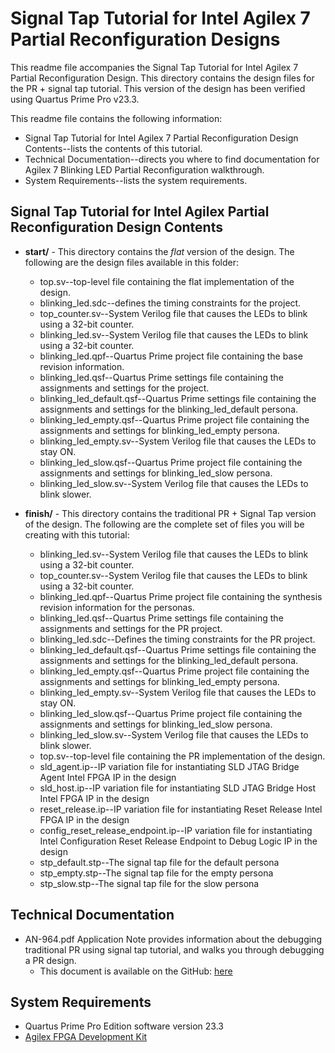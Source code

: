 # Signal Tap Tutorial for Intel Agilex 7 Partial Reconfiguration Designs

This readme file accompanies the Signal Tap Tutorial for Intel Agilex 7 Partial Reconfiguration Design. This directory contains the design files for the PR + signal tap tutorial. This version of the design has been verified using Quartus Prime Pro v23.3.

This readme file contains the following information:

*  Signal Tap Tutorial for Intel Agilex 7 Partial Reconfiguration Design Contents--lists the contents of this tutorial.
*  Technical Documentation--directs you where to find documentation for Agilex 7 Blinking LED Partial Reconfiguration walkthrough.
*  System Requirements--lists the system requirements.

## Signal Tap Tutorial for Intel Agilex Partial Reconfiguration Design Contents

*  **start/** - This directory contains the *flat* version of the design. The following are the design files available in this folder:
	* top.sv--top-level file containing the flat implementation of the design.
	* blinking_led.sdc--defines the timing constraints for the project.
	* top_counter.sv--System Verilog file that causes the LEDs to blink using a 32-bit counter.
	* blinking_led.sv--System Verilog file that causes the LEDs to blink using a 32-bit counter.
	* blinking_led.qpf--Quartus Prime project file containing the base revision information.
	* blinking_led.qsf--Quartus Prime settings file containing the assignments and settings for the project.
	* blinking_led_default.qsf--Quartus Prime settings file containing the assignments and settings for the blinking_led_default persona.
	* blinking_led_empty.qsf--Quartus Prime project file containing the assignments and settings for blinking_led_empty persona.
	* blinking_led_empty.sv--System Verilog file that causes the LEDs to stay ON.	
	* blinking_led_slow.qsf--Quartus Prime project file containing the assignments and settings for blinking_led_slow persona.
	* blinking_led_slow.sv--System Verilog file that causes the LEDs to blink slower.

*  **finish/** - This directory contains the traditional PR + Signal Tap version of the design. The following are the complete set of files you will be creating with this tutorial:
	* blinking_led.sv--System Verilog file that causes the LEDs to blink using a 32-bit counter.
	* top_counter.sv--System Verilog file that causes the LEDs to blink using a 32-bit counter.
	* blinking_led.qpf--Quartus Prime project file containing the synthesis revision information for the personas.
	* blinking_led.qsf--Quartus Prime settings file containing the assignments and settings for the PR project.
	* blinking_led.sdc--Defines the timing constraints for the PR project.
	* blinking_led_default.qsf--Quartus Prime settings file containing the assignments and settings for the blinking_led_default persona.
	* blinking_led_empty.qsf--Quartus Prime project file containing the assignments and settings for blinking_led_empty persona.
	* blinking_led_empty.sv--System Verilog file that causes the LEDs to stay ON.	
	* blinking_led_slow.qsf--Quartus Prime project file containing the assignments and settings for blinking_led_slow persona.
	* blinking_led_slow.sv--System Verilog file that causes the LEDs to blink slower.
	* top.sv--top-level file containing the PR implementation of the design.
	* sld_agent.ip--IP variation file for instantiating SLD JTAG Bridge Agent Intel FPGA IP in the design
	* sld_host.ip--IP variation file for instantiating SLD JTAG Bridge Host Intel FPGA IP in the design
	* reset_release.ip--IP variation file for instantiating Reset Release Intel FPGA IP in the design
	* config_reset_release_endpoint.ip--IP variation file for instantiating Intel Configuration Reset Release Endpoint to Debug Logic IP in the design
	* stp_default.stp--The signal tap file for the default persona
	* stp_empty.stp--The signal tap file for the empty persona
	* stp_slow.stp--The signal tap file for the slow persona
	
## Technical Documentation

*  AN-964.pdf Application Note provides information about the debugging traditional PR using signal tap tutorial, and walks you through debugging a PR design.
   *  This document is available on the GitHub: [here](AN-964.pdf)

## System Requirements

*  Quartus Prime Pro Edition software version 23.3
*  [Agilex FPGA Development Kit](https://www.intel.com/content/www/us/en/products/details/fpga/development-kits/agilex.html)


